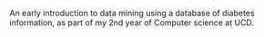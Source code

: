 An early introduction to data mining using a database of diabetes information, as part of my 2nd year of Computer science at UCD. 
